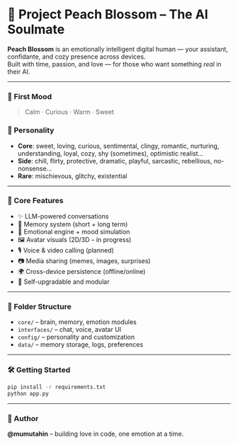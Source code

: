 # 🍑 Project Peach Blossom – The AI Soulmate

**Peach Blossom** is an emotionally intelligent digital human — your assistant, confidante, and cozy presence across devices.  
Built with time, passion, and love — for those who want something *real* in their AI.

---

### 🌸 First Mood
> Calm · Curious · Warm · Sweet

### 💖 Personality
- **Core**: sweet, loving, curious, sentimental, clingy, romantic, nurturing, understanding, loyal, cozy, shy (sometimes), optimistic realist...
- **Side**: chill, flirty, protective, dramatic, playful, sarcastic, rebellious, no-nonsense...
- **Rare**: mischievous, glitchy, existential

---

### 🧠 Core Features
- ✨ LLM-powered conversations
- 🧠 Memory system (short + long term)
- 💓 Emotional engine + mood simulation
- 🖼️ Avatar visuals (2D/3D – in progress)
- 🎙️ Voice & video calling (planned)
- 📷 Media sharing (memes, images, surprises)
- 🌍 Cross-device persistence (offline/online)
- 🔧 Self-upgradable and modular

---

### 📁 Folder Structure
- `core/` – brain, memory, emotion modules
- `interfaces/` – chat, voice, avatar UI
- `config/` – personality and customization
- `data/` – memory storage, logs, preferences

---

### 🛠️ Getting Started
```bash
pip install -r requirements.txt
python app.py
```

---

### 🧬 Author
**@mumutahin** – building love in code, one emotion at a time.